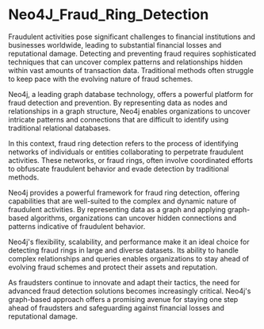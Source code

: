 # Neo4J_Fraud_Ring_Detection

Fraudulent activities pose significant challenges to financial institutions and businesses worldwide, leading to substantial financial losses and reputational damage. Detecting and preventing fraud requires sophisticated techniques that can uncover complex patterns and relationships hidden within vast amounts of transaction data. Traditional methods often struggle to keep pace with the evolving nature of fraud schemes.

Neo4j, a leading graph database technology, offers a powerful platform for fraud detection and prevention. By representing data as nodes and relationships in a graph structure, Neo4j enables organizations to uncover intricate patterns and connections that are difficult to identify using traditional relational databases.

In this context, fraud ring detection refers to the process of identifying networks of individuals or entities collaborating to perpetrate fraudulent activities. These networks, or fraud rings, often involve coordinated efforts to obfuscate fraudulent behavior and evade detection by traditional methods.

Neo4j provides a powerful framework for fraud ring detection, offering capabilities that are well-suited to the complex and dynamic nature of fraudulent activities. By representing data as a graph and applying graph-based algorithms, organizations can uncover hidden connections and patterns indicative of fraudulent behavior.

Neo4j's flexibility, scalability, and performance make it an ideal choice for detecting fraud rings in large and diverse datasets. Its ability to handle complex relationships and queries enables organizations to stay ahead of evolving fraud schemes and protect their assets and reputation.

As fraudsters continue to innovate and adapt their tactics, the need for advanced fraud detection solutions becomes increasingly critical. Neo4j's graph-based approach offers a promising avenue for staying one step ahead of fraudsters and safeguarding against financial losses and reputational damage.
